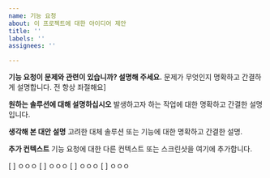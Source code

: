 ```yaml
---
name: 기능 요청
about: 이 프로젝트에 대한 아이디어 제안
title: ''
labels: ''
assignees: ''

---
```


**기능 요청이 문제와 관련이 있습니까? 설명해 주세요.**
문제가 무엇인지 명확하고 간결하게 설명합니다. 전 항상 좌절해요]

**원하는 솔루션에 대해 설명하십시오**
발생하고자 하는 작업에 대한 명확하고 간결한 설명입니다.

**생각해 본 대안 설명**
고려한 대체 솔루션 또는 기능에 대한 명확하고 간결한 설명.

**추가 컨텍스트**
기능 요청에 대한 다른 컨텍스트 또는 스크린샷을 여기에 추가합니다.

[ ] ㅇㅇㅇ
[ ] ㅇㅇㅇ
[ ] ㅇㅇㅇ
[ ] ㅇㅇㅇ
